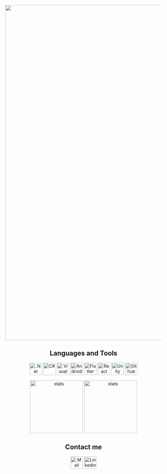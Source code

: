 <p align="center">
    <img src="https://i.imgur.com/xcXDJ0N.jpeg" width="1080"/>
</p>
<h2 align="center">Languages and Tools</h2>
<p align="center">
<img alt=".Net Core" height="40px" src="https://upload.wikimedia.org/wikipedia/commons/e/ee/.NET_Core_Logo.svg" />
<img alt="C#" height="40px" src="https://cdn-icons-png.flaticon.com/512/6132/6132221.png" />
<img alt="Visual Studio" height="40px" src="https://cdn-icons-png.flaticon.com/512/906/906324.png" />
<img alt="Android Studio" height="40px" src="https://cdn.worldvectorlogo.com/logos/android-3.svg" />
<img alt="Flutter" height="40px" src="https://www.muratoner.net/wp-content/uploads/2019/01/flutterlogo.png" />
<img alt="React Native" height="40px" src="https://cdn-icons-png.flaticon.com/512/1126/1126012.png" />
<img alt="Unity" height="40px" src="https://cdn.worldvectorlogo.com/logos/unity-69.svg" />
<img alt="Github" height="40px" src="https://cdn-icons-png.flaticon.com/512/733/733553.png" />
</p>
<p align="center">
    <img height="170px" alt="stats" src="https://github-readme-stats-git-masterrstaa-rickstaa.vercel.app/api?username=emirlogas&show_icons=true&theme=radical" />
    <img height="170px" alt="stats" src="https://github-readme-stats-git-masterrstaa-rickstaa.vercel.app/api/top-langs/?username=emirlogas&layout=compact&theme=radical" />
</p>
<h2 align="center">Contact me</h2>
<div align="center">
    <p>
        <a href="mailto:emirsa@tutanota.com"><img alt="Mail" width="40px" src="https://img.icons8.com/external-vitaliy-gorbachev-lineal-color-vitaly-gorbachev/60/000000/external-mail-mail-vitaliy-gorbachev-lineal-color-vitaly-gorbachev-22.png"/></a>
        <a href="https://www.linkedin.com/in/emirsa/"><img alt="Linkedin" width="40px" src="https://cdn.worldvectorlogo.com/logos/linkedin-icon.svg" /></a>
    </p>
</div>
